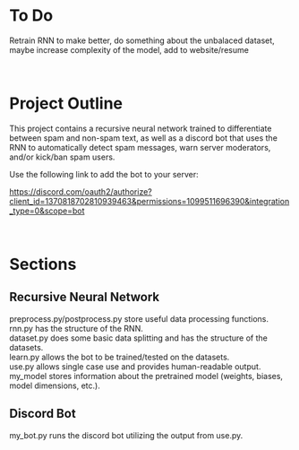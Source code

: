 # To Do
Retrain RNN to make better, do something about the unbalaced dataset, maybe increase complexity of the model, add to website/resume

<br>

# Project Outline
This project contains a recursive neural network trained to differentiate between spam and non-spam text,
as well as a discord bot that uses the RNN to automatically detect spam messages, warn server moderators,
and/or kick/ban spam users.

Use the following link to add the bot to your server:

https://discord.com/oauth2/authorize?client_id=1370818702810939463&permissions=1099511696390&integration_type=0&scope=bot

<br>

# Sections
## Recursive Neural Network
preprocess.py/postprocess.py store useful data processing functions.  
rnn.py has the structure of the RNN.  
dataset.py does some basic data splitting and has the structure of the datasets.  
learn.py allows the bot to be trained/tested on the datasets.  
use.py allows single case use and provides human-readable output.  
my_model stores information about the pretrained model (weights, biases, model dimensions, etc.).  
## Discord Bot
my_bot.py runs the discord bot utilizing the output from use.py.  